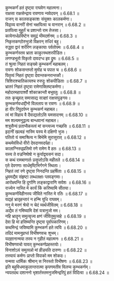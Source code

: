 
कुम्भकर्णं हतं दृष्ट्वा राघवेण महात्मना।  
राक्षसा राक्षसेन्द्राय रावणाय न्यवेदयन् ॥ 6.68.1 ॥   
राजन् स कालसङ्काशः संयुक्तः कालकर्मणा।  
विद्राव्य वानरीं सेनां भक्षयित्वा च वानरान् ॥ 6.68.2 ॥   
प्रतपित्वा मुहूर्तं च प्रशान्तो राम तेजसा।  
कायेनार्धप्रविष्टेन समुद्रं भीमदर्शनम् ॥ 6.68.3 ॥   
निकृत्तकण्ठोरुभुजो विक्षरन् रुधिरं बहु।  
रुद्ध्वा द्वारं शरीरेण लङ्कायाः पर्वतोपमः ॥ 6.68.4 ॥   
कुम्भकर्णस्तव भ्राता काकुत्स्थशरपीडितः।  
लगण्डभूतो विकृतो दावदग्ध इव द्रुमः ॥ 6.68.5 ॥   
तं श्रुत्वा निहतं सङ्ख्ये कुम्भकर्णं महाबलम्।  
रावणः शोकसन्तप्तो मुमोह च पपात च ॥ 6.68.6 ॥   
पितृव्यं निहतं दृष्ट्वा देवान्तकनरान्तकौ।  
त्रिशिराश्चातिकायश्च रुरुदुः शोकपीडिताः ॥ 6.68.7 ॥   
भ्रातरं निहतं दृष्ट्वा रामेणाक्लिष्टकर्मणा।  
महोदरमहापार्श्वौ शोकाक्रान्तौ बभूवतुः ॥ 6.68.8 ॥   
ततः कृच्छ्रात् समासाद्य सञ्ज्ञां राक्षसपुङ्गवः।  
कुम्भकर्णवधाद्दीनो विललाप स रावणः ॥ 6.68.9 ॥   
हा वीर रिपुदर्पघ्न कुम्भकर्ण महाबल।  
त्वं मां विहाय वै दैवाद्यातोऽसि यमसादनम् ॥ 6.68.10 ॥   
मम शल्यमनुद्धत्य बान्धवानां महाबल।  
शत्रुसैन्यं प्रताप्यैकस्त्वं मां सन्त्यज्य गच्छसि ॥ 6.68.11 ॥   
इदानीं खल्वहं नास्मि यस्य मे दक्षिणो भुजः।  
पतितो यं समाश्रित्य न बिभेमि सुरासुरात् ॥ 6.68.12 ॥   
कथमेवंविधो वीरो देवदानवदर्पहा।  
कालाग्निरुद्रप्रतिमो रणे रामेण वै हतः ॥ 6.68.13 ॥   
यस्य ते वज्रनिष्पेषो न कुर्याद्व्यसनं सदा।  
स कथं रामबाणार्तः प्रसुप्तोऽसि महीतले ॥ 6.68.14 ॥   
एते देवगणाः सार्धमृष्टिभिर्गगने स्थिताः।  
निहतं त्वां रणे दृष्ट्वा निनदन्ति प्रहर्षिताः ॥ 6.68.15 ॥   
ध्रुवमद्यैव संहृष्टा लब्धलक्षाः प्लवङ्गमाः।  
आरोक्ष्यन्ति हि दुर्गाणि लङ्काद्वाराणि सर्वशः ॥ 6.68.16 ॥   
राज्येन नास्ति मे कार्यं किं करिष्यामि सीतया।  
कुम्भकर्णविहीनस्य जीविते नास्ति मे रतिः ॥ 6.68.17 ॥   
यद्यहं भ्रातृहन्तारं न हन्मि युधि राघवम्।  
ननु मे मरणं श्रेयो न चेदं व्यर्थजीवितम् ॥ 6.68.18 ॥   
अद्यैव तं गमिष्यामि देशं यत्रानुजो मम।  
नहि भ्रातॄन् समुत्सृज्य क्षणं जीवितुमुत्सहे ॥ 6.68.19 ॥   
देवा हि मां हसिष्यन्ति दृष्ट्वा पूर्वापकारिणम्।  
कथमिन्द्रं जयिष्यामि कुम्भकर्ण हते त्वयि ॥ 6.68.20 ॥   
तदिदं मामनुप्राप्तं विभीषणवचः शुभम्।  
यदज्ञानान्मया तस्य न गृहीतं महात्मनः ॥ 6.68.21 ॥   
विभीषणवचो यावत् कुम्भकर्णप्रहस्तयोः।  
विनाशोऽयं समुत्पन्नो मां व्रीडयति दारुणः ॥ 6.68.22 ॥   
तस्यायं कर्मणः प्राप्तो विपाको मम शोकदः।  
यन्मया धार्मिकः श्रीमान् स निरस्तो विभीषणः ॥ 6.68.23 ॥   
इति बहुविधमाकुलान्तरात्मा कृपणमतीव विलप्य कुम्भकर्णम्।  
न्यपतदथ दशाननो भृशार्तस्तमनुजमिन्द्ररिपुं हतं विदित्वा ॥ 6.68.24 ॥   
